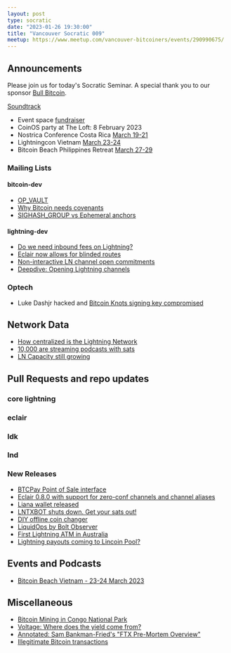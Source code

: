 ```yaml
---
layout: post
type: socratic
date: "2023-01-26 19:30:00"
title: "Vancouver Socratic 009"
meetup: https://www.meetup.com/vancouver-bitcoiners/events/290990675/
---
```


## Announcements

Please join us for today's Socratic Seminar. A special thank you to our sponsor [Bull Bitcoin](https://www.bullbitcoin.com/). 

[Soundtrack](https://rss.com/podcasts/btcjune/)

- Event space [fundraiser](https://we.encrypt.cash/apps/3LNevjD5Bmp5LNqKQPTX2FCgdjvb/crowdfund)
- CoinOS party at The Loft: 8 February 2023
- Nostrica Conference Costa Rica [March 19-21](https://nostrica.com/)
- Lightningcon Vietnam [March 23-24](https://lightningcon.org/)
- Bitcoin Beach Philippines Retreat [March 27-29](https://pouch.ph/retreat2023)

### Mailing Lists

#### bitcoin-dev

- [OP_VAULT](https://jameso.be/vaults.pdf)
- [Why Bitcoin needs covenants](https://blog.keys.casa/why-bitcoin-needs-covenants/)
- [SIGHASH_GROUP vs Ephemeral anchors](https://lists.linuxfoundation.org/pipermail/bitcoin-dev/2023-January/021334.html)

#### lightning-dev

- [Do we need inbound fees on Lightning?]()
- [Eclair now allows for blinded routes](https://bitcoinops.org/en/topics/rendez-vous-routing/)
- [Non-interactive LN channel open commitments](https://lists.linuxfoundation.org/pipermail/lightning-dev/2023-January/003810.html)
- [Deepdive: Opening Lightning channels](https://ellemouton.com/posts/open_channel_pre_taproot/)

<!-- #### dlc-dev -->


### Optech

- Luke Dashjr hacked and [Bitcoin Knots signing key compromised](https://twitter.com/LukeDashjr/status/1609937505217904642)
<!-- ### Bitcoinomics -->

## Network Data

- [How centralized is the Lightning Network](http://essay.utwente.nl/92624/1/Bachelor_Thesis.pdf)
- [10,000 are streaming podcasts with sats](https://twitter.com/kerooke/status/1613306650663833600)
- [LN Capacity still growing](https://twitter.com/ln_capital/status/1613257795905925122)

<!-- ## Research -->



<!-- ## InfoSec -->


## Pull Requests and repo updates

<!-- ### Bitcoin Core -->

<!-- ### rust-bitcoin -->

<!-- ### secp256k1 -->

<!-- ### secp256k1-zkp -->

<!-- ### BIPs -->

<!-- ### eclair -->

### core lightning

### eclair

### ldk

### lnd

<!-- ### rust-lightning -->


<!-- ### BOLTS -->

### New Releases

- [BTCPay Point of Sale interface](https://we.encrypt.cash/apps/2Tq2HKCX5WCAeecjuCdZWpVZWJg2/pos)
- [Eclair 0.8.0 with support for zero-conf channels and channel aliases](https://github.com/ACINQ/eclair/releases/tag/v0.8.0)
- [Liana wallet released](https://wizardsardine.com/blog/liana-announcement/)
- [LNTXBOT shuts down. Get your sats out!]()
- [DIY offline coin changer](https://twitter.com/dnilabs/status/1615314890461249540)
- [LiquidOps by Bolt Observer](https://boltobserver.substack.com/p/introducing-liquidops)
- [First Lightning ATM in Australia](https://twitter.com/EagleBTM/status/1609745227090362370)
- [Lightning payouts coming to Lincoin Pool?](https://twitter.com/lincoinpool/status/1610004934782758912)

## Events and Podcasts

- [Bitcoin Beach Vietnam - 23-24 March 2023](https://twitter.com/bitcoinbeachvn/status/1602765357177266177)

## Miscellaneous

- [Bitcoin Mining in Congo National Park](https://www.technologyreview.com/2023/01/13/1066820/cryptocurrency-bitcoin-mining-congo-virunga-national-park/)
- [Voltage: Where does the yield come from?](https://voltage.cloud/blog/bitcoin-lightning-network/where-does-lightning-network-yield-come-from/)
- [Annotated: Sam Bankman-Fried's "FTX Pre-Mortem Overview"](https://www.mollywhite.net/annotations/sbf-ftx-pre-mortem-overview)
- [Illegitimate Bitcoin transactions](https://read.pourteaux.xyz/p/illegitimate-bitcoin-transactions)
